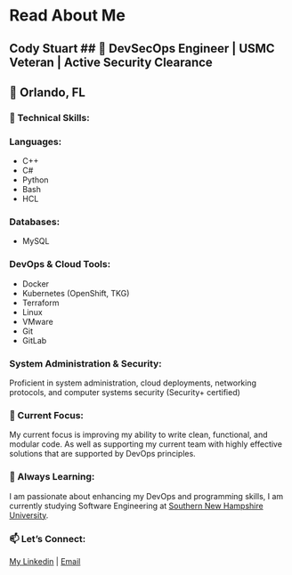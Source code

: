 # Read About Me
## Cody Stuart ## 💼 DevSecOps Engineer | USMC Veteran | Active Security Clearance
## 📍 Orlando, FL

### 🔧 Technical Skills:

### Languages: 
- C++
- C#
- Python
- Bash
- HCL

### Databases: 
- MySQL

### DevOps & Cloud Tools:
- Docker
- Kubernetes (OpenShift, TKG)
- Terraform
- Linux
- VMware
- Git
- GitLab

### System Administration & Security: 
Proficient in system administration, cloud deployments, networking protocols, and computer systems security (Security+ certified)

### 🚀 Current Focus: 
My current focus is improving my ability to write clean, functional, and modular code. As well as supporting my current team with highly effective solutions that are supported by DevOps principles.  

### 🌱 Always Learning:
I am passionate about enhancing my DevOps and programming skills, I am currently studying Software Engineering at [Southern New Hampshire University](https://www.snhu.edu/).

### 📫 Let’s Connect:
[My Linkedin](https://www.linkedin.com/in/cody-stuart/) | [Email](codystuart1996@gmail.com)
